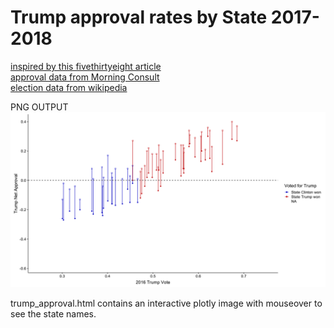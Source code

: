# Trump approval rates by State 2017-2018

[inspired by this fivethirtyeight article](https://fivethirtyeight.com/features/how-trumps-popularity-is-holding-up-by-state/)  
[approval data from Morning Consult](https://morningconsult.com/tracking-trump/)  
[election data from wikipedia](https://en.wikipedia.org/wiki/United_States_presidential_election,_2016)  

PNG OUTPUT
![Trump Approval](trump_approval.png)

trump_approval.html contains an interactive plotly image with mouseover to see the state names.
